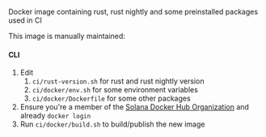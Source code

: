 Docker image containing rust, rust nightly and some preinstalled packages used in CI

This image is manually maintained:

#### CLI

1. Edit
   1. `ci/rust-version.sh` for rust and rust nightly version
   2. `ci/docker/env.sh` for some environment variables
   3. `ci/docker/Dockerfile` for some other packages
2. Ensure you're a member of the [Solana Docker Hub Organization](https://hub.docker.com/u/solanalabs/) and already `docker login`
3. Run `ci/docker/build.sh` to build/publish the new image
